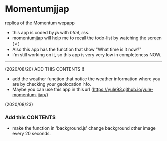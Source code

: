 # Momentumjjap
replica of the Momentum wepapp

- this app is coded by ***js*** with *html, css*.
- momentumjjap will help me to recall the todo-list by watching the screen (ㅎ)
- Also this app has the function that show "What time is it now?"
- I'm still working on it, so this app is very very low in completeness NOW.

---

(2020/08/20)
 ADD THIS CONTENTS !!

- add the weather function that notice the weather information where you are by checking your geolocation info.
- Maybe you can use this app in this url (https://yule93.github.io/yule-momentum-jjap/)

(2020/08/23)
### Add this CONTENTS

- make the function in 'background.js' change background other image every 20 seconds.
